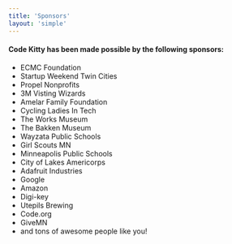 ```yaml
---
title: 'Sponsors'
layout: 'simple'
---
```


#### Code Kitty has been made possible by the following sponsors: 

- ECMC Foundation
- Startup Weekend Twin Cities
- Propel Nonprofits 
- 3M Visting Wizards
- Amelar Family Foundation
- Cycling Ladies In Tech
- The Works Museum
- The Bakken Museum
- Wayzata Public Schools
- Girl Scouts MN
- Minneapolis Public Schools
- City of Lakes Americorps
- Adafruit Industries
- Google
- Amazon
- Digi-key
- Utepils Brewing
- Code.org
- GiveMN
- and tons of awesome people like you!